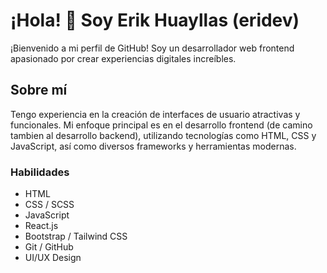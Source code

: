 # ¡Hola! 👋 Soy Erik Huayllas (eridev)

¡Bienvenido a mi perfil de GitHub! Soy un desarrollador web frontend apasionado por crear experiencias digitales increíbles. 
<!--
Aquí encontrarás una selección de mis proyectos y un poco más sobre mí.
-->
## Sobre mí

Tengo experiencia en la creación de interfaces de usuario atractivas y funcionales. Mi enfoque principal es en el desarrollo frontend (de camino tambien al desarrollo backend), utilizando tecnologías como HTML, CSS y JavaScript, así como diversos frameworks y herramientas modernas.

### Habilidades

- HTML
- CSS / SCSS
- JavaScript
- React.js
- Bootstrap / Tailwind CSS
- Git / GitHub
- UI/UX Design
<!--
## Proyectos Destacados

Aquí hay algunos de mis proyectos más destacados:

### [Proyecto 1](link_al_proyecto_1)
Breve descripción del proyecto 1.

### [Proyecto 2](link_al_proyecto_2)
Breve descripción del proyecto 2.

### [Proyecto 3](link_al_proyecto_3)
Breve descripción del proyecto 3.
-->

<!--
## Contacto

Puedes encontrarme en las siguientes plataformas:

- [LinkedIn](enlace_a_tu_perfil_de_LinkedIn)
- [Twitter](enlace_a_tu_perfil_de_Twitter)
- [Sitio Web Personal](enlace_a_tu_sitio_web)

¡No dudes en contactarme si tienes alguna pregunta o si estás interesado en colaborar en algún proyecto!
-->


<!--
**eridev14/eridev14** is a ✨ _special_ ✨ repository because its `README.md` (this file) appears on your GitHub profile.

Here are some ideas to get you started:

- 🔭 I’m currently working on ...
- 🌱 I’m currently learning ...
- 👯 I’m looking to collaborate on ...
- 🤔 I’m looking for help with ...
- 💬 Ask me about ...
- 📫 How to reach me: ...
- 😄 Pronouns: ...
- ⚡ Fun fact: ...
-->
